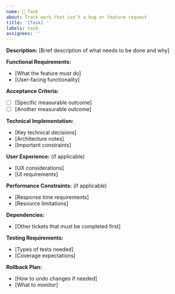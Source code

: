 ```yaml
---
name: 📌 Task
about: Track work that isn’t a bug or feature request
title: '[Task] '
labels: task
assignees: ''
---
```


**Description:**
[Brief description of what needs to be done and why]

**Functional Requirements:**

- [What the feature must do]
- [User-facing functionality]

**Acceptance Criteria:**

- [ ] [Specific measurable outcome]
- [ ] [Another measurable outcome]

**Technical Implementation:**

- [Key technical decisions]
- [Architecture notes]
- [Important constraints]

**User Experience:** (if applicable)

- [UX considerations]
- [UI requirements]

**Performance Constraints:** (if applicable)

- [Response time requirements]
- [Resource limitations]

**Dependencies:**

- [Other tickets that must be completed first]

**Testing Requirements:**

- [Types of tests needed]
- [Coverage expectations]

**Rollback Plan:**

- [How to undo changes if needed]
- [What to monitor]

